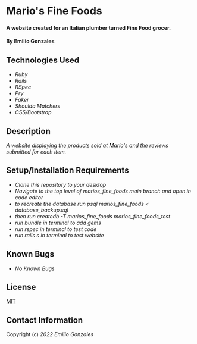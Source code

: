 # Mario's Fine Foods

#### A website created for an Italian plumber turned Fine Food grocer.

#### By Emilio Gonzales

## Technologies Used

* _Ruby_
* _Rails_
* _RSpec_
* _Pry_
* _Faker_
* _Shoulda Matchers_
* _CSS/Bootstrap_

## Description
_A website displaying the products sold at Mario's and the reviews submitted for each item._

## Setup/Installation Requirements
* _Clone this repository to your desktop_
* _Navigate to the top level of marios_fine_foods main branch and open in code editor_
* _to recreate the database run psql marios_fine_foods < database_backup.sql_
* _then run createdb -T marios_fine_foods marios_fine_foods_test_
* _run bundle in terminal to add gems_
* _run rspec in terminal to test code_
* _run rails s in terminal to test website_


## Known Bugs
* _No Known Bugs_

## License
[MIT](https://choosealicense.com/licenses/mit/)

## Contact Information
Copyright (c) _2022_ _Emilio Gonzales_